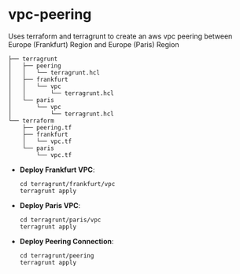 # vpc-peering
Uses terraform and terragrunt to create an aws vpc peering between Europe (Frankfurt) Region and Europe (Paris) Region

	├── terragrunt
	│   ├── peering
	│   │   └── terragrunt.hcl
	│   ├── frankfurt
	│   │   └── vpc
	│   │       └── terragrunt.hcl
	│   └── paris
	│       └── vpc
	│           └── terragrunt.hcl
	└── terraform
	    ├── peering.tf
	    ├── frankfurt
	    │   └── vpc.tf
	    └── paris
	        └── vpc.tf
-   **Deploy Frankfurt VPC**:
    
		cd terragrunt/frankfurt/vpc
		terragrunt apply
    
-   **Deploy Paris VPC**:
    
	    cd terragrunt/paris/vpc
	    terragrunt apply
    
-   **Deploy Peering Connection**:
	
		cd terragrunt/peering
		terragrunt apply
